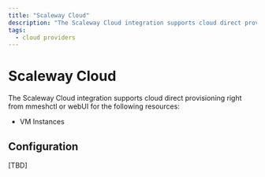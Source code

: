```yaml
---
title: "Scaleway Cloud"
description: "The Scaleway Cloud integration supports cloud direct provisioning right from mmeshctl or webUI."
tags:
  - cloud providers
---
```


# Scaleway Cloud

The Scaleway Cloud integration supports cloud direct provisioning right from mmeshctl or webUI for the following resources:

- VM Instances

## Configuration

[TBD]
